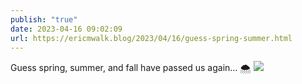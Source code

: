 ```yaml
---
publish: "true"
date: 2023-04-16 09:02:09
url: https://ericmwalk.blog/2023/04/16/guess-spring-summer.html
---
```

Guess spring, summer, and fall have passed us again… 🌨️
![](https://ericmwalk.blog/uploads/2023/312ab4ad0c.jpg)